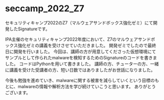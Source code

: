 # seccamp_2022_Z7

セキュリティキャンプ2022のZ7（マルウェアサンドボックス強化ゼミ）にて開発したSignatureです。

IPA主催のセキュリティキャンプ2022年度において、Z7のマルウェアサンドボックス強化ゼミの講義を受けさせていただきました。
開発ゼミでしたので最終日に開発を行いました。
今回は、講師の方が用意してくださった仮想環境にてサンプルとして作られたmalwareを検知するためのSignatureのコードを書きました。
コードはPythonを用いて書きました。
講師の方、チューターの方、一緒に講義を受けた受講者の方、短い日数ではありましたがお世話になりました。

今後も勉強を進めていき、malwareに関する被害を減らしていくという目標のもとに、malwareの情報や解析方法を学び続けていこうと思います。
ありがとうございます。
